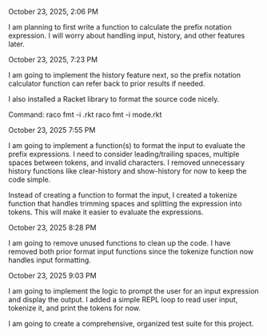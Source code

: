 October 23, 2025, 2:06 PM

I am planning to first write a function to calculate the prefix notation expression.
I will worry about handling input, history, and other features later.

October 23, 2025, 7:23 PM

I am going to implement the history feature next, so the prefix notation calculator function
can refer back to prior results if needed.

I also installed a Racket library to format the source code nicely.

Command: raco fmt -i <filename>.rkt
raco fmt -i mode.rkt

October 23, 2025 7:55 PM

I am going to implement a function(s) to format the input to evaluate the prefix expressions.
I need to consider leading/trailing spaces, multiple spaces between tokens, and invalid characters.
I removed unnecessary history functions like clear-history and show-history for now to keep the code simple.

Instead of creating a function to format the input, I created a tokenize function that handles
trimming spaces and splitting the expression into tokens. This will make it easier to evaluate the expressions.

October 23, 2025 8:28 PM

I am going to remove unused functions to clean up the code.
I have removed both prior format input functions since the tokenize function now handles input formatting.

October 23, 2025 9:03 PM

I am going to implement the logic to prompt the user for an input expression and display the output.
I added a simple REPL loop to read user input, tokenize it, and print the tokens for now.

I am going to create a comprehensive, organized test suite for this project.

